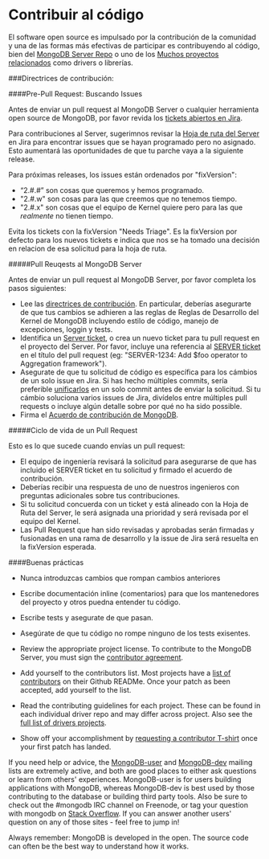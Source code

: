Contribuir al código
===========================================

El software open source es impulsado por la contribución de la comunidad y una de las formas más efectivas de participar es contribuyendo al código, bien del [MongoDB Server Repo](https://github.com/mongodb/mongo) o uno de los [Muchos proyectos relacionados](http://docs.mongodb.org/ecosystem/drivers/) como drivers o librerías.

###Directrices de contribución:

####Pre-Pull Request: Buscando Issues

Antes de enviar un pull request al MongoDB Server o cualquier herramienta open source de MongoDB, por favor revida los [tickets abiertos en Jira](https://jira.mongodb.org/browse/). 

Para contribuciones al Server, sugerimnos revisar la [Hoja de ruta del Server](https://jira.mongodb.org/browse/SERVER#selectedTab=com.atlassian.jira.plugin.system.project%3Aroadmap-panel) en Jira para encontrar issues que se hayan programado pero no asignado. Esto aumentará las oportunidades de que tu parche vaya a la siguiente release.

Para próximas releases, los issues están ordenados por "fixVersion":

- “2.#.#” son cosas que queremos y hemos programado.
- "2.#.w" son cosas para las que creemos que no tenemos tiempo.
- "2.#.x" son cosas que el equipo de Kernel quiere pero para las que  *realmente* no tienen tiempo.

Evita los tickets con la fixVersion "Needs Triage". Es la fixVersion por defecto para los nuevos tickets e indica que nos se ha tomado una decisión en relacion de esa solicitud para la hoja de ruta.

#####Pull Reuqests al MongoDB Server

Antes de enviar un pull request al MongoDB Server, por favor completa los pasos siguientes:

* Lee las [directrices de contribución](http://www.mongodb.org/about/contributors/). En particular, deberías asegurarte de que tus cambios se adhieren a las reglas de Reglas de Desarrollo del Kernel de MongoDB incluyendo estilo de código, manejo de excepciones, loggin y tests.
* Identifica un [Server ticket](https://jira.mongodb.org/browse/SERVER), o crea un nuevo ticket para tu pull request en el proyecto del Server.
Por favor, incluye una referencia al [SERVER ticket](https://jira.mongodb.org/browse/SERVER) en el título del pull request (eg: "SERVER-1234: Add $foo operator to Aggregation framework").
* Asegurate de que tu solicitud de código es específica para los cámbios de un solo issue en Jira. Si has hecho múltiples commits, sería preferible [unificarlos](http://git-scm.com/book/en/Git-Tools-Rewriting-History#Squashing-Commits) en un solo commit antes de enviar la solicitud. Si tu cámbio soluciona varios issues de Jira, divídelos entre múltiples pull requests o incluye algún detalle sobre por qué no ha sido possible.
* Firma el [Acuerdo de contribución de MongoDB](http://www.mongodb.com/legal/contributor-agreement).


#####Ciclo de vida de un Pull Request

Esto es lo que sucede cuando envías un pull request:

* El equipo de ingeniería revisará la solicitud para asegurarse de que has incluido el SERVER ticket en tu solicitud y firmado el acuerdo de contribución.
* Deberías recibir una respuesta de uno de nuestros ingenieros con preguntas adicionales sobre tus contribuciones.
* Si tu solicitud concuerda con un ticket y está alineado con la Hoja de Ruta del Server, le será asignada una prioridad y será revisada por el equipo del Kernel.
* Las Pull Request que han sido revisadas y aprobadas serán firmadas y fusionadas en una rama de desarrollo y la issue de Jira será resuelta en la fixVersion esperada.

####Buenas prácticas

* Nunca introduzcas cambios que rompan cambios anteriores
* Escribe documentación inline (comentarios) para que los mantenedores del proyecto y otros puedna entender tu código.
* Escribe tests y asegurate de que pasan.
* Asegúrate de que tu código no rompe ninguno de los tests exisentes.



* Review the appropriate project license. To contribute to the MongoDB Server, you must sign the [contributor agreement](http://www.mongodb.com/legal/contributor-agreement).
* Add yourself to the contributors list. Most projects have a [list of contributors](https://github.com/mongodb/mongo-hadoop#contributors)
on their Github READMe. Once your patch as been accepted, add yourself to the list. 
* Read the contributing guidelines for each project. These can be found in each individual driver repo and may differ across project. Also see the [full list of drivers projects](http://docs.mongodb.org/ecosystem/drivers/).
* Show off your accomplishment by [requesting a contributor T-shirt](http://www.mongodb.com/swag) once your first patch has landed.

If you need help or advice, the [MongoDB-user](https://groups.google.com/forum/#!forum/mongodb-user) and [MongoDB-dev](https://groups.google.com/forum/#!forum/mongodb-dev) mailing lists are extremely active, and both are good places to either ask questions or learn from others' experiences. MongoDB-user is for users building applications with MongoDB, whereas MongoDB-dev is best used by those contributing to the database or building third party tools. Also be sure to check out the #mongodb IRC channel on Freenode, or tag your question with mongodb on [Stack Overflow](http://stackoverflow.com/questions/tagged/mongodb). If you can answer another users' question on any of those sites - feel free to jump in! 

Always remember: MongoDB is developed in the open. The source code can often be the best way to understand how it works.
